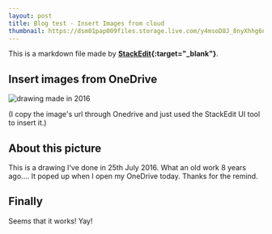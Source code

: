 ```yaml
---
layout: post
title: Blog test - Insert Images from cloud
thumbnail: https://dsm01pap009files.storage.live.com/y4msoD8J_8nyXhhg6noSYau6nPn1pwgV-qSzRrL3r9xEMowPufTj4h61YOkNGEsH5uRPi0DQRyGOPAvYaZBo5GRAwX0u1WpsWD1igBt7upyLE5NZOLwo6u0pRO6YlZAcrvuF1t7AJx-BxW98BIBRrd6FUYoXHbQNndE2gwUYjAPTy_x7Y9bC2y5cY2zQ4pF2leRqnlUlP8besVmRIW29dsDyjNkXAXtp9GHV4RVZqaj79Y?encodeFailures=1&width=1600&height=1600
---
```


This is a markdown file made by  **[StackEdit](https://stackedit.io/app#){:target="_blank"}**.

## Insert images from OneDrive

![drawing made in 2016](https://dsm01pap009files.storage.live.com/y4mg4Q0c9yMNA9OwHbQvnM-W0XYMFEel-3DioyUHvUFHjqCNNRGgFBv96dcXNyn4a4K0lXXYeG_YRk-KVwhQkqSWvdA-IJtepWY1YswXweczgJgOJAjjQkRdb3fvJAK9kwBPHycsjLHXtZ6JWLgl3FpmGNZA6ZPjCc-IQw0GOvrhvpf5Lldy1rQZ7yVWUzOF-z8QFv-YcSQJQ9Hlgx2FpUX43EOHwNj4c41_6wE4IQOh64?encodeFailures=1&width=500&height=500)
  
(I copy the image's url through Onedrive and just used the StackEdit UI tool to insert it.)


## About this picture

This is a drawing I've done in 25th July 2016. What an old work 8 years ago....
It poped up when I open my OneDrive today. Thanks for the remind.

## Finally

Seems that it works! Yay!

